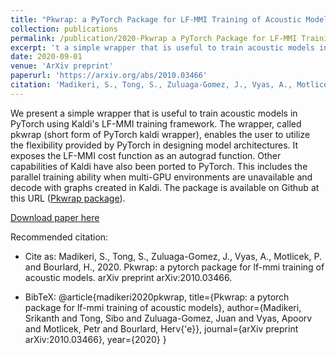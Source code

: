 ```yaml
---
title: "Pkwrap: a PyTorch Package for LF-MMI Training of Acoustic Models"
collection: publications
permalink: /publication/2020-Pkwrap a PyTorch Package for LF-MMI Training of Acoustic Models
excerpt: 't a simple wrapper that is useful to train acoustic models in PyTorch using Kaldi’s LF-MMI training framework. The wrapper, called pkwrap (short form of PyTorch kaldi wrapper), enables the user to utilize the flexibility provided by PyTorch in designing model architectures. It exposes the LF-MMI cost function as an autograd function.'
date: 2020-09-01
venue: 'ArXiv preprint'
paperurl: 'https://arxiv.org/abs/2010.03466'
citation: 'Madikeri, S., Tong, S., Zuluaga-Gomez, J., Vyas, A., Motlicek, P. and Bourlard, H., 2020. Pkwrap: a pytorch package for lf-mmi training of acoustic models. arXiv preprint arXiv:2010.03466.'
---
```


We present a simple wrapper that is useful to train acoustic models in PyTorch using Kaldi's LF-MMI training framework. The wrapper, called pkwrap (short form of PyTorch kaldi wrapper), enables the user to utilize the flexibility provided by PyTorch in designing model architectures. It exposes the LF-MMI cost function as an autograd function. Other capabilities of Kaldi have also been ported to PyTorch. This includes the parallel training ability when multi-GPU environments are unavailable and decode with graphs created in Kaldi. The package is available on Github at this URL ([Pkwrap package](https://github.com/idiap/pkwrap)).


[Download paper here](https://github.com/JuanPZuluaga/JuanPZuluaga.github.io/blob/master/files/pdf/2020_Pkwrap:%20a%20PyTorch%20Package%20for%20LF-MMI_2020.pdf)

Recommended citation: 

- Cite as: Madikeri, S., Tong, S., Zuluaga-Gomez, J., Vyas, A., Motlicek, P. and Bourlard, H., 2020. Pkwrap: a pytorch package for lf-mmi training of acoustic models. arXiv preprint arXiv:2010.03466.


- BibTeX:
@article{madikeri2020pkwrap,
  title={Pkwrap: a pytorch package for lf-mmi training of acoustic models},
  author={Madikeri, Srikanth and Tong, Sibo and Zuluaga-Gomez, Juan and Vyas, Apoorv and Motlicek, Petr and Bourlard, Herv{\'e}},
  journal={arXiv preprint arXiv:2010.03466},
  year={2020}
}